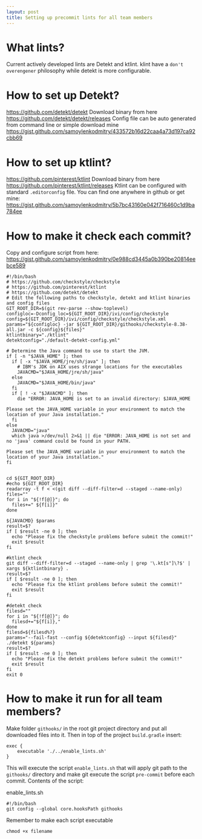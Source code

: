 ```yaml
---
layout: post
title: Setting up precommit lints for all team members
---
```

# What lints?

Current actively developed lints are Detekt and ktlint. klint have a `don't overengener` philosophy while detekt is more configurable.

# How to set up Detekt?

https://github.com/detekt/detekt
Download binary from here https://github.com/detekt/detekt/releases
Config file can be auto generated from command line or simple download mine https://gist.github.com/samoylenkodmitry/433572b16d22caa4a73d197ca92cbb69

# How to set up ktlint?

https://github.com/pinterest/ktlint
Download binary from here https://github.com/pinterest/ktlint/releases
Ktlint can be configured with standard `.editorconfig` file. You can find one anywhere in github or get mine: 
https://gist.github.com/samoylenkodmitry/5b7bc43160e042f716460c1d9ba784ee

# How to make it check each commit?

Copy and configure script from here: 
https://gist.github.com/samoylenkodmitry/0e988cd3445a0b390be20814eebce589

```
#!/bin/bash
# https://github.com/checkstyle/checkstyle
# https://github.com/pinterest/ktlint
# https://github.com/detekt/detekt
# Edit the following paths to checkstyle, detekt and ktlint binaries and config files
GIT_ROOT_DIR=$(git rev-parse --show-toplevel)
configloc=-Dconfig_loc=${GIT_ROOT_DIR}/ivi/config/checkstyle
config=${GIT_ROOT_DIR}/ivi/config/checkstyle/checkstyle.xml
params="${configloc} -jar ${GIT_ROOT_DIR}/githooks/checkstyle-8.38-all.jar -c ${config}${files}"
ktlintbinary="./ktlint"
detektconfig="./default-detekt-config.yml"

# Determine the Java command to use to start the JVM.
if [ -n "$JAVA_HOME" ]; then
  if [ -x "$JAVA_HOME/jre/sh/java" ]; then
    # IBM's JDK on AIX uses strange locations for the executables
    JAVACMD="$JAVA_HOME/jre/sh/java"
  else
    JAVACMD="$JAVA_HOME/bin/java"
  fi
  if [ ! -x "$JAVACMD" ]; then
    die "ERROR: JAVA_HOME is set to an invalid directory: $JAVA_HOME

Please set the JAVA_HOME variable in your environment to match the
location of your Java installation."
  fi
else
  JAVACMD="java"
  which java >/dev/null 2>&1 || die "ERROR: JAVA_HOME is not set and no 'java' command could be found in your PATH.

Please set the JAVA_HOME variable in your environment to match the
location of your Java installation."
fi


cd ${GIT_ROOT_DIR}
#echo ${GIT_ROOT_DIR}
readarray -t f < <(git diff --diff-filter=d --staged --name-only)
files=""
for i in "${!f[@]}"; do
  files+=" ${f[i]}"
done

${JAVACMD} $params
result=$?
if [ $result -ne 0 ]; then
  echo "Please fix the checkstyle problems before submit the commit!"
  exit $result
fi

#ktlint check
git diff --diff-filter=d --staged --name-only | grep '\.kt[s"]\?$' | xargs ${ktlintbinary} .
result=$?
if [ $result -ne 0 ]; then
  echo "Please fix the ktlint problems before submit the commit!"
  exit $result
fi

#detekt check
filesd=""
for i in "${!f[@]}"; do
  filesd+="${f[i]},"
done
filesd=${filesd%?}
params="--fail-fast --config ${detektconfig} --input ${filesd}"
./detekt ${params}
result=$?
if [ $result -ne 0 ]; then
  echo "Please fix the detekt problems before submit the commit!"
  exit $result
fi
exit 0

```

# How to make it run for all team members?

Make folder `githooks/` in the root git project directory and put all downloaded files into it.
Then in top of the project `build.gradle` insert:

```
exec {
	executable './../enable_lints.sh'
}
```

This will execute the script `enable_lints.sh` that will apply git path to the `githooks/` directory and make git execute the script `pre-commit` before each commit. Contents of the script:

enable_lints.sh
```
#!/bin/bash
git config --global core.hooksPath githooks
```

Remember to make each script executable
```
chmod +x filename
```
